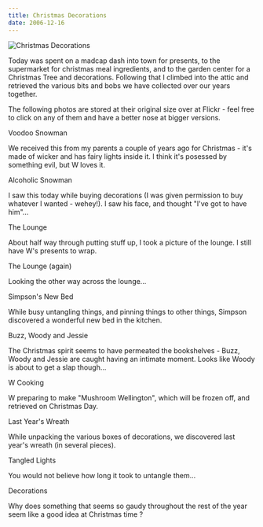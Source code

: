 ```yaml
---
title: Christmas Decorations
date: 2006-12-16
---
```


![Christmas Decorations](https://source.unsplash.com/03UCoidYvXw/1600x900)

Today was spent on a madcap dash into town for presents, to the supermarket for christmas meal ingredients, and to the garden center for a Christmas Tree and decorations. Following that I climbed into the attic and retrieved the various bits and bobs we have collected over our years together.

The following photos are stored at their original size over at Flickr - feel free to click on any of them and have a better nose at bigger versions.

Voodoo Snowman

We received this from my parents a couple of years ago for Christmas - it's made of wicker and has fairy lights inside it. I think it's posessed by something evil, but W loves it.

Alcoholic Snowman

I saw this today while buying decorations (I was given permission to buy whatever I wanted - wehey!). I saw his face, and thought "I've got to have him"...

The Lounge

About half way through putting stuff up, I took a picture of the lounge. I still have W's presents to wrap.

The Lounge (again)

Looking the other way across the lounge...

Simpson's New Bed

While busy untangling things, and pinning things to other things, Simpson discovered a wonderful new bed in the kitchen.

Buzz, Woody and Jessie

The Christmas spirit seems to have permeated the bookshelves - Buzz, Woody and Jessie are caught having an intimate moment. Looks like Woody is about to get a slap though...

W Cooking

W preparing to make "Mushroom Wellington", which will be frozen off, and retrieved on Christmas Day.

Last Year's Wreath

While unpacking the various boxes of decorations, we discovered last year's wreath (in several pieces).

Tangled Lights

You would not believe how long it took to untangle them...

Decorations

Why does something that seems so gaudy throughout the rest of the year seem like a good idea at Christmas time ?